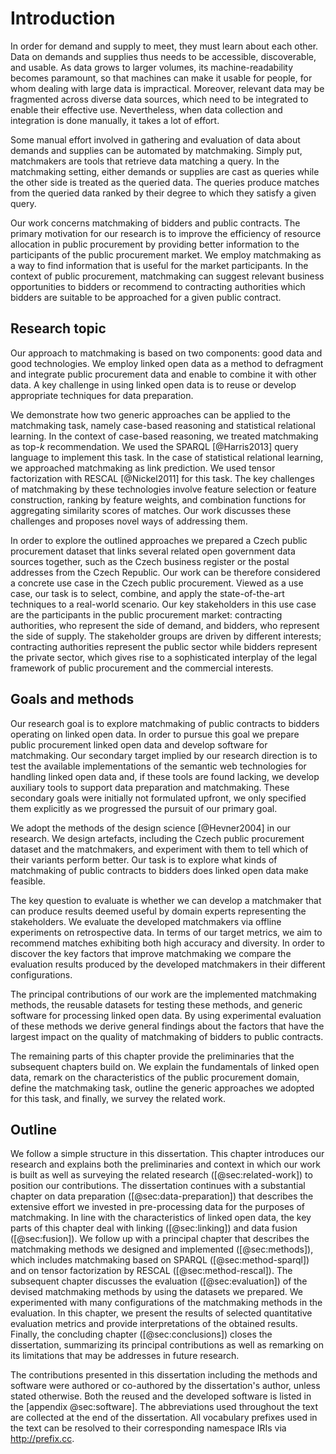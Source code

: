 # Introduction

<!-- What is the problem? -->

In order for demand and supply to meet, they must learn about each other.
Data on demands and supplies thus needs to be accessible, discoverable, and usable.
As data grows to larger volumes, its machine-readability becomes paramount, so that machines can make it usable for people, for whom dealing with large data is impractical.
Moreover, relevant data may be fragmented across diverse data sources, which need to be integrated to enable their effective use.
Nevertheless, when data collection and integration is done manually, it takes a lot of effort.

Some manual effort involved in gathering and evaluation of data about demands and supplies can be automated by matchmaking.
Simply put, matchmakers are tools that retrieve data matching a query.
In the matchmaking setting, either demands or supplies are cast as queries while the other side is treated as the queried data.
The queries produce matches from the queried data ranked by their degree to which they satisfy a given query.

<!-- Motivation: efficiency -->

Our work concerns matchmaking of bidders and public contracts.
The primary motivation for our research is to improve the efficiency of resource allocation in public procurement by providing better information to the participants of the public procurement market.
We employ matchmaking as a way to find information that is useful for the market participants.
In the context of public procurement, matchmaking can suggest relevant business opportunities to bidders or recommend to contracting authorities which bidders are suitable to be approached for a given public contract.

<!--
For the first time in history we have open data on past experiences in making public contracts.
Using this data we can learn how to make better contracts.
Contracting authorities and bidders can learn from the history of public procurement to be able to agree on better deals.
Matchmaking is one way to learn from these experiences.

Public contracts exist in a network of relationships between organizations.
This network manifests in the data about public contracts.
The relationships in the data mirror the relationships in the real world.
This is why it is important to combine data from multiple domains to learn about the context in which public contracts are made.
Here, semantics is a way to agree on meaning of things in the data.
Semantic web is a way to agree on what things are, so that we can combine the data about the things.

## Matchmaking vs. advertising

Matchmaking substitutes advertising.
Business models based on advertising distort the design of web services.
=> Motivation
Personalization makes matchmaking approach many-to-1 advertising.
-->

## Research topic

Our approach to matchmaking is based on two components: good data and good technologies.
We employ linked open data as a method to defragment and integrate public procurement data and enable to combine it with other data.
A key challenge in using linked open data is to reuse or develop appropriate techniques for data preparation.

We demonstrate how two generic approaches can be applied to the matchmaking task, namely case-based reasoning and statistical relational learning.
In the context of case-based reasoning, we treated matchmaking as top-$k$ recommendation.
We used the SPARQL [@Harris2013] query language to implement this task.
In the case of statistical relational learning, we approached matchmaking as link prediction.
We used tensor factorization with RESCAL [@Nickel2011] for this task.
The key challenges of matchmaking by these technologies involve feature selection or feature construction, ranking by feature weights, and combination functions for aggregating similarity scores of matches.
Our work discusses these challenges and proposes novel ways of addressing them.

In order to explore the outlined approaches we prepared a Czech public procurement dataset that links several related open government data sources together, such as the Czech business register or the postal addresses from the Czech Republic.
Our work can be therefore considered a concrete use case in the Czech public procurement.
Viewed as a use case, our task is to select, combine, and apply the state-of-the-art techniques to a real-world scenario.
Our key stakeholders in this use case are the participants in the public procurement market: contracting authorities, who represent the side of demand, and bidders, who represent the side of supply.
The stakeholder groups are driven by different interests; contracting authorities represent the public sector while bidders represent the private sector, which gives rise to a sophisticated interplay of the legal framework of public procurement and the commercial interests.

<!-- Problem statement

Specific problems:

* Data integration
* Feature construction for matchmaking
* How to engineer matchmaking methods to achieve high accuracy and diversity of recommendations?
-->

<!-- Problem context 

* Selection of a matching object; specifically for tenders
* Social context: Better matchmaking helps avoid passive waste with public resources.
-->

<!-- Research domain

The domain of this research is an intersection of matchmaking and semantic web knowledge engineering.
-->

## Goals and methods

<!-- Research goals -->

Our research goal is to explore matchmaking of public contracts to bidders operating on linked open data.
In order to pursue this goal we prepare public procurement linked open data and develop software for matchmaking.
Our secondary target implied by our research direction is to test the available implementations of the semantic web technologies for handling linked open data and, if these tools are found lacking, we develop auxiliary tools to support data preparation and matchmaking.
These secondary goals were initially not formulated upfront, we only specified them explicitly as we progressed the pursuit of our primary goal.

<!-- Scientific methods -->

We adopt the methods of the design science [@Hevner2004] in our research.
We design artefacts, including the Czech public procurement dataset and the matchmakers, and experiment with them to tell which of their variants perform better.
Our task is to explore what kinds of matchmaking of public contracts to bidders does linked open data make feasible.

<!-- Evaluation -->

The key question to evaluate is whether we can develop a matchmaker that can produce results deemed useful by domain experts representing the stakeholders.
We evaluate the developed matchmakers via offline experiments on retrospective data. <!-- and via interviews with representatives of contracting authorities. -->
In terms of our target metrics, we aim to recommend matches exhibiting both high accuracy and diversity.
In order to discover the key factors that improve matchmaking we compare the evaluation results produced by the developed matchmakers in their different configurations.

<!--
Designing an artefact is a way of "constructive proof".
Designing the matchmakers can be considered a constructive proof to answer our question.
-->

<!-- Contributions -->

The principal contributions of our work are the implemented matchmaking methods, the reusable datasets for testing these methods, and generic software for processing linked open data.
By using experimental evaluation of these methods we derive general findings about the factors that have the largest impact on the quality of matchmaking of bidders to public contracts.

<!-- General note at the end of the introduction -->

The remaining parts of this chapter provide the preliminaries that the subsequent chapters build on.
We explain the fundamentals of linked open data, remark on the characteristics of the public procurement domain, define the matchmaking task, outline the generic approaches we adopted for this task, and finally, we survey the related work.

## Outline

We follow a simple structure in this dissertation.
This chapter introduces our research and explains both the preliminaries and context in which our work is built as well as surveying the related research ([@sec:related-work]) to position our contributions.
The dissertation continues with a substantial chapter on data preparation ([@sec:data-preparation]) that describes the extensive effort we invested in pre-processing data for the purposes of matchmaking.
In line with the characteristics of linked open data, the key parts of this chapter deal with linking ([@sec:linking]) and data fusion ([@sec:fusion]).
We follow up with a principal chapter that describes the matchmaking methods we designed and implemented ([@sec:methods]), which includes matchmaking based on SPARQL ([@sec:method-sparql]) and on tensor factorization by RESCAL ([@sec:method-rescal]).
The subsequent chapter discusses the evaluation ([@sec:evaluation]) of the devised matchmaking methods by using the datasets we prepared.
We experimented with many configurations of the matchmaking methods in the evaluation.
In this chapter, we present the results of selected quantitative evaluation metrics and provide interpretations of the obtained results.
Finally, the concluding chapter ([@sec:conclusions]) closes the dissertation, summarizing its principal contributions as well as remarking on its limitations that may be addresses in future research. 

The contributions presented in this dissertation including the methods and software were authored or co-authored by the dissertation's author, unless stated otherwise.
Both the reused and the developed software is listed in the [appendix @sec:software].
The abbreviations used throughout the text are collected at the end of the dissertation.
All vocabulary prefixes used in the text can be resolved to their corresponding namespace IRIs via <http://prefix.cc>.

<!-- Out-takes -->

<!--
## Core hypotheses

* Additional features obtained from linked open data can improve matchmaking.
* Matchmaking methods that are able to leverage textual data effectively surpass the methods that cannot.
  * Feedback: Too vague.
* Improving data quality has an larger impact on matchmaking than the sophistication of matchmaking algorithms.
* Combination of semantic and statistical features of data has a synergic effect that can produce better matchmaking results than when only semantic or statistical features are used.
-->

<!-- Le old

A key obstacle to achieving the stated goal is fragmentation of data on the Web.
Data about demands and offers is dispersed across a multitude of web sites, including electronic marketplaces or public sector registries. 
To get a broader picture about the market one must scan through the relevant yet heterogeneous sources of data, each of which may expose a different access interface, most of which will be suitable only for humans to process.
Therefore, *"search and matchmaking between two business parties over the current Web are still very time-consuming if [...] information from multiple sources needs to be combined to assess the relevance or execute the query"* [@Radinger2013].
To improve this situation, the broad goal of this dissertation is to contribute to defragmentation of online markets by linking the data communicated between them.
Having links in between datasets on the Web that are traversable by machines may enable to query the distributed markets as a single virtual market.
Such virtual market may facilitate supply and demand to meet in a distributed linked open data infrastructure.

A fundamental prerequisite to making this happen is to have the data in question openly available in a machine readable format.
Open access to the data is needed to remove the information asymmetries between the actors in online marketplaces, which introduce unnecessary friction to the process of supply meeting demand.
Nonetheless, data describing demands or offers on the current Web is exposed predominantly in documents, such as public procurement notices or calls for papers.
Such documents are typically produced not with machine readability in mind, and thus their automated processing is difficult.
Therefore, it is necessary to make this implicit data explicit by expressing it in structured way.
Structuring data about both demands and offers in a granular fashion is especially crucial for complex multidimensional descriptions that cannot be simply reduced, such as to a single comparable number (e.g., a price tag).
Having access to structured data enables automated processing and granular descriptions provide a basis for novel functionalities.

In the public procurement domain, better information can improve the quality of government's decision making and thus make the allocation of public resources more efficient.
Matchmaking can help public bodies to find a more suitable supplier, while companies can benefit from finding business opportunities in relevant calls for tenders.
In effect, the ambition of the developed system is mainly to reduce passive waste with public funds [@Bandiera2009], which, unlike active waste, does not benefit the decision-making civil servant, but instead is caused rather by lack of information, skills, and motivation.
-->

<!--
Side goals:

* Transparency through data integration: Prior to data integration the meaning of data is lost in the noise of user-generated data. Data integration cleans the view and provides greater overview over public procurement.
* Democratization of public procurement data analysis: Enables the rise of the armchair auditors.

The proposed solution to address the dissertation's goal uses linked open data as a method for integrating data on the Web.
The means towards approaching the depicted vision consist of application of semantic web technologies for matching data about offers and demands on the Web.
To achieve the goal of machine readable data the semantic web stack offers a strong basis.
Resource Description Framework (RDF) may be used as a common formalism, while RDF vocabularies and ontologies may serve as shared conceptualizations for modelling data.
Data integration with linked data is based on explicit typed hyperlinks between datasets.

Matchmaking linked open data can use both statistical and semantic inference.
It can leverage both machine learning due to the volume of the data and semantic reasoning thanks to the formal representation of the data.

A key part of this research are the similarity metrics for multidimensional and heterogeneous data described using RDF.
-->

<!--
## Design science framing

### Design problems

Develop matchmakers

### Knowledge questions

Do the developed matchmakers provide value to bidders and contracting authorities?
(Are the matchmakers "good enough" (= accurate enough and diverse enough)?)
(Would users continue to use the matchmakers if they are provided with a demo?)
-->
